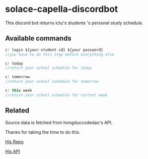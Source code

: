 # solace-capella-discordbot

This discord bot returns ictu's students 's personal study schedule.

## Available commands

```javascript
c! login ${your-student-id} ${your password}
//you have to do this step before everything else
```

```javascript
c! today
//return your school schedule for today
```

```javascript
c! tomorrow
//return your school schedule for tomorrow
```

```javascript
c! this week
//return your school schedule for current week
```

## Related

Source data is fetched from hongduccodedao's API.

Thanks for taking the time to do this.

[His Repo](https://github.com/hongduccodedao/dangkitinchi-ictu)

[His API](dangkitinchi-ictu.vercel.app)

